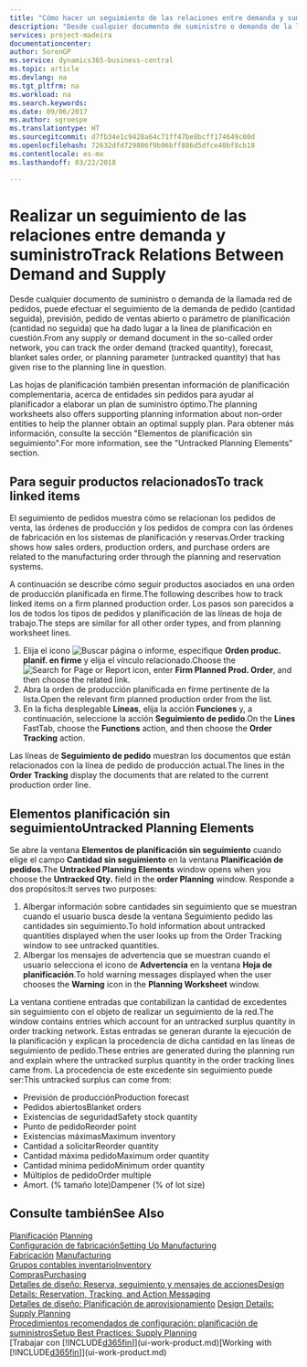 ```yaml
---
title: "Cómo hacer un seguimiento de las relaciones entre demanda y suministro | Documentos de Microsoft"
description: "Desde cualquier documento de suministro o demanda de la llamada red de pedidos, puede efectuar el seguimiento de la demanda de pedido (cantidad seguida), previsión, pedido de ventas abierto o parámetro de planificación (cantidad no seguida) que ha dado lugar a la línea de planificación en cuestión."
services: project-madeira
documentationcenter: 
author: SorenGP
ms.service: dynamics365-business-central
ms.topic: article
ms.devlang: na
ms.tgt_pltfrm: na
ms.workload: na
ms.search.keywords: 
ms.date: 09/06/2017
ms.author: sgroespe
ms.translationtype: HT
ms.sourcegitcommit: d7fb34e1c9428a64c71ff47be8bcff174649c00d
ms.openlocfilehash: 72632dfd729806f9b96bff886d5dfce40bf8cb18
ms.contentlocale: es-mx
ms.lasthandoff: 03/22/2018

---
```

# <a name="track-relations-between-demand-and-supply"></a><span data-ttu-id="929d2-103">Realizar un seguimiento de las relaciones entre demanda y suministro</span><span class="sxs-lookup"><span data-stu-id="929d2-103">Track Relations Between Demand and Supply</span></span>
<span data-ttu-id="929d2-104">Desde cualquier documento de suministro o demanda de la llamada red de pedidos, puede efectuar el seguimiento de la demanda de pedido (cantidad seguida), previsión, pedido de ventas abierto o parámetro de planificación (cantidad no seguida) que ha dado lugar a la línea de planificación en cuestión.</span><span class="sxs-lookup"><span data-stu-id="929d2-104">From any supply or demand document in the so-called order network, you can track the order demand (tracked quantity), forecast, blanket sales order, or planning parameter (untracked quantity) that has given rise to the planning line in question.</span></span>

<span data-ttu-id="929d2-105">Las hojas de planificación también presentan información de planificación complementaria, acerca de entidades sin pedidos para ayudar al planificador a elaborar un plan de suministro óptimo.</span><span class="sxs-lookup"><span data-stu-id="929d2-105">The planning worksheets also offers supporting planning information about non-order entities to help the planner obtain an optimal supply plan.</span></span> <span data-ttu-id="929d2-106">Para obtener más información, consulte la sección "Elementos de planificación sin seguimiento".</span><span class="sxs-lookup"><span data-stu-id="929d2-106">For more information, see the "Untracked Planning Elements" section.</span></span>

## <a name="to-track-linked-items"></a><span data-ttu-id="929d2-107">Para seguir productos relacionados</span><span class="sxs-lookup"><span data-stu-id="929d2-107">To track linked items</span></span>
<span data-ttu-id="929d2-108">El seguimiento de pedidos muestra cómo se relacionan los pedidos de venta, las órdenes de producción y los pedidos de compra con las órdenes de fabricación en los sistemas de planificación y reservas.</span><span class="sxs-lookup"><span data-stu-id="929d2-108">Order tracking shows how sales orders, production orders, and purchase orders are related to the manufacturing order through the planning and reservation systems.</span></span>

<span data-ttu-id="929d2-109">A continuación se describe cómo seguir productos asociados en una orden de producción planificada en firme.</span><span class="sxs-lookup"><span data-stu-id="929d2-109">The following describes how to track linked items on a firm planned production order.</span></span> <span data-ttu-id="929d2-110">Los pasos son parecidos a los de todos los tipos de pedidos y planificación de las líneas de hoja de trabajo.</span><span class="sxs-lookup"><span data-stu-id="929d2-110">The steps are similar for all other order types, and from planning worksheet lines.</span></span>

1. <span data-ttu-id="929d2-111">Elija el icono ![Buscar página o informe](media/ui-search/search_small.png "icono Buscar página o informe"), especifique **Orden produc. planif. en firme** y elija el vínculo relacionado.</span><span class="sxs-lookup"><span data-stu-id="929d2-111">Choose the ![Search for Page or Report](media/ui-search/search_small.png "Search for Page or Report icon") icon, enter **Firm Planned Prod. Order**, and then choose the related link.</span></span>
2. <span data-ttu-id="929d2-112">Abra la orden de producción planificada en firme pertinente de la lista.</span><span class="sxs-lookup"><span data-stu-id="929d2-112">Open the relevant firm planned production order from the list.</span></span>
3. <span data-ttu-id="929d2-113">En la ficha desplegable **Líneas**, elija la acción **Funciones** y, a continuación, seleccione la acción **Seguimiento de pedido**.</span><span class="sxs-lookup"><span data-stu-id="929d2-113">On the **Lines** FastTab, choose the **Functions** action, and then choose the **Order Tracking** action.</span></span>

<span data-ttu-id="929d2-114">Las líneas de **Seguimiento de pedido** muestran los documentos que están relacionados con la línea de pedido de producción actual.</span><span class="sxs-lookup"><span data-stu-id="929d2-114">The lines in the **Order Tracking** display the documents that are related to the current production order line.</span></span>

## <a name="untracked-planning-elements"></a><span data-ttu-id="929d2-115">Elementos planificación sin seguimiento</span><span class="sxs-lookup"><span data-stu-id="929d2-115">Untracked Planning Elements</span></span>
<span data-ttu-id="929d2-116">Se abre la ventana **Elementos de planificación sin seguimiento** cuando elige el campo **Cantidad sin seguimiento** en la ventana **Planificación de pedidos**.</span><span class="sxs-lookup"><span data-stu-id="929d2-116">The **Untracked Planning Elements** window opens when you choose the **Untracked Qty.** field in the **order Planning** window.</span></span> <span data-ttu-id="929d2-117">Responde a dos propósitos:</span><span class="sxs-lookup"><span data-stu-id="929d2-117">It serves two purposes:</span></span>

1. <span data-ttu-id="929d2-118">Albergar información sobre cantidades sin seguimiento que se muestran cuando el usuario busca desde la ventana Seguimiento pedido las cantidades sin seguimiento.</span><span class="sxs-lookup"><span data-stu-id="929d2-118">To hold information about untracked quantities displayed when the user looks up from the Order Tracking window to see untracked quantities.</span></span>
2. <span data-ttu-id="929d2-119">Albergar los mensajes de advertencia que se muestran cuando el usuario selecciona el icono de **Advertencia** en la ventana **Hoja de planificación**.</span><span class="sxs-lookup"><span data-stu-id="929d2-119">To hold warning messages displayed when the user chooses the **Warning** icon in the **Planning Worksheet** window.</span></span>

<span data-ttu-id="929d2-120">La ventana contiene entradas que contabilizan la cantidad de excedentes sin seguimiento con el objeto de realizar un seguimiento de la red.</span><span class="sxs-lookup"><span data-stu-id="929d2-120">The window contains entries which account for an untracked surplus quantity in order tracking network.</span></span> <span data-ttu-id="929d2-121">Estas entradas se generan durante la ejecución de la planificación y explican la procedencia de dicha cantidad en las líneas de seguimiento de pedido.</span><span class="sxs-lookup"><span data-stu-id="929d2-121">These entries are generated during the planning run and explain where the untracked surplus quantity in the order tracking lines came from.</span></span> <span data-ttu-id="929d2-122">La procedencia de este excedente sin seguimiento puede ser:</span><span class="sxs-lookup"><span data-stu-id="929d2-122">This untracked surplus can come from:</span></span>

- <span data-ttu-id="929d2-123">Previsión de producción</span><span class="sxs-lookup"><span data-stu-id="929d2-123">Production forecast</span></span>
- <span data-ttu-id="929d2-124">Pedidos abiertos</span><span class="sxs-lookup"><span data-stu-id="929d2-124">Blanket orders</span></span>
- <span data-ttu-id="929d2-125">Existencias de seguridad</span><span class="sxs-lookup"><span data-stu-id="929d2-125">Safety stock quantity</span></span>
- <span data-ttu-id="929d2-126">Punto de pedido</span><span class="sxs-lookup"><span data-stu-id="929d2-126">Reorder point</span></span>
- <span data-ttu-id="929d2-127">Existencias máximas</span><span class="sxs-lookup"><span data-stu-id="929d2-127">Maximum inventory</span></span>
- <span data-ttu-id="929d2-128">Cantidad a solicitar</span><span class="sxs-lookup"><span data-stu-id="929d2-128">Reorder quantity</span></span>
- <span data-ttu-id="929d2-129">Cantidad máxima pedido</span><span class="sxs-lookup"><span data-stu-id="929d2-129">Maximum order quantity</span></span>
- <span data-ttu-id="929d2-130">Cantidad mínima pedido</span><span class="sxs-lookup"><span data-stu-id="929d2-130">Minimum order quantity</span></span>
- <span data-ttu-id="929d2-131">Múltiplos de pedido</span><span class="sxs-lookup"><span data-stu-id="929d2-131">Order multiple</span></span>
- <span data-ttu-id="929d2-132">Amort. (% tamaño lote)</span><span class="sxs-lookup"><span data-stu-id="929d2-132">Dampener (% of lot size)</span></span>

## <a name="see-also"></a><span data-ttu-id="929d2-133">Consulte también</span><span class="sxs-lookup"><span data-stu-id="929d2-133">See Also</span></span>  
<span data-ttu-id="929d2-134">[Planificación](production-planning.md) </span><span class="sxs-lookup"><span data-stu-id="929d2-134">[Planning](production-planning.md) </span></span>  
[<span data-ttu-id="929d2-135">Configuración de fabricación</span><span class="sxs-lookup"><span data-stu-id="929d2-135">Setting Up Manufacturing</span></span>](production-configure-production-processes.md)  
<span data-ttu-id="929d2-136">[Fabricación](production-manage-manufacturing.md)  </span><span class="sxs-lookup"><span data-stu-id="929d2-136">[Manufacturing](production-manage-manufacturing.md)  </span></span>  
[<span data-ttu-id="929d2-137">Grupos contables inventario</span><span class="sxs-lookup"><span data-stu-id="929d2-137">Inventory</span></span>](inventory-manage-inventory.md)  
[<span data-ttu-id="929d2-138">Compras</span><span class="sxs-lookup"><span data-stu-id="929d2-138">Purchasing</span></span>](purchasing-manage-purchasing.md)  
[<span data-ttu-id="929d2-139">Detalles de diseño: Reserva, seguimiento y mensajes de acciones</span><span class="sxs-lookup"><span data-stu-id="929d2-139">Design Details: Reservation, Tracking, and Action Messaging</span></span>](design-details-reservation-order-tracking-and-action-messaging.md)  
<span data-ttu-id="929d2-140">[Detalles de diseño: Planificación de aprovisionamiento](design-details-supply-planning.md) </span><span class="sxs-lookup"><span data-stu-id="929d2-140">[Design Details: Supply Planning](design-details-supply-planning.md) </span></span>  
[<span data-ttu-id="929d2-141">Procedimientos recomendados de configuración: planificación de suministros</span><span class="sxs-lookup"><span data-stu-id="929d2-141">Setup Best Practices: Supply Planning</span></span>](setup-best-practices-supply-planning.md)  
<span data-ttu-id="929d2-142">[Trabajar con [!INCLUDE[d365fin](includes/d365fin_md.md)]](ui-work-product.md)</span><span class="sxs-lookup"><span data-stu-id="929d2-142">[Working with [!INCLUDE[d365fin](includes/d365fin_md.md)]](ui-work-product.md)</span></span>


